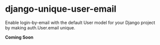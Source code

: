 # django-unique-user-email
Enable login-by-email with the default User model for your Django project by making auth.User.email unique. 


**Coming Soon**
